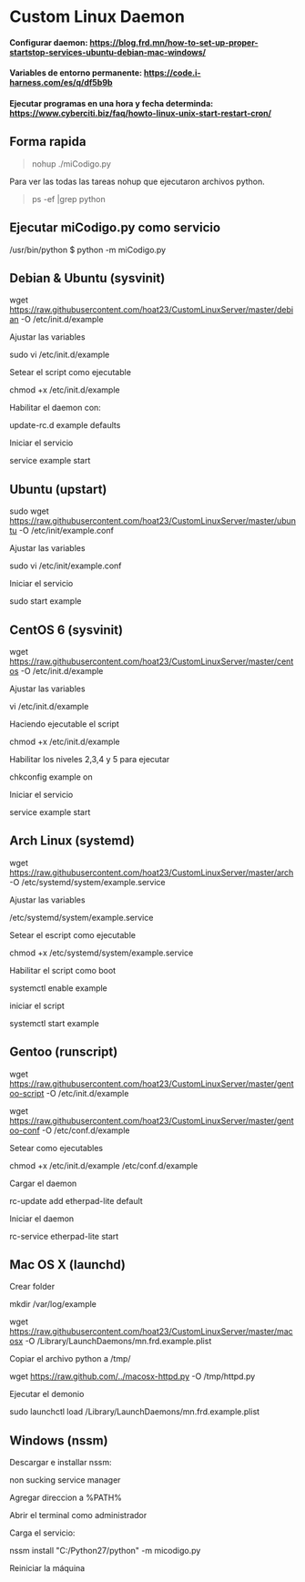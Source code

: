 # Custom Linux Daemon
#### Configurar daemon: https://blog.frd.mn/how-to-set-up-proper-startstop-services-ubuntu-debian-mac-windows/
#### Variables de entorno permanente: https://code.i-harness.com/es/q/df5b9b
#### Ejecutar programas en una hora y fecha determinda: https://www.cyberciti.biz/faq/howto-linux-unix-start-restart-cron/
## Forma rapida

>nohup ./miCodigo.py

Para ver las todas las tareas nohup que ejecutaron archivos python.

>ps -ef |grep python

## Ejecutar miCodigo.py como servicio
/usr/bin/python
$ python -m miCodigo.py

## Debian & Ubuntu (sysvinit)

wget https://raw.githubusercontent.com/hoat23/CustomLinuxServer/master/debian -O /etc/init.d/example

Ajustar las variables

sudo vi /etc/init.d/example

Setear el script como ejecutable

chmod +x /etc/init.d/example

Habilitar el daemon con:

update-rc.d example defaults

Iniciar el servicio

service example start

## Ubuntu (upstart)

sudo wget https://raw.githubusercontent.com/hoat23/CustomLinuxServer/master/ubuntu -O /etc/init/example.conf

Ajustar las variables

sudo vi /etc/init/example.conf

Iniciar el servicio

sudo start example

## CentOS 6 (sysvinit)

wget https://raw.githubusercontent.com/hoat23/CustomLinuxServer/master/centos -O /etc/init.d/example

Ajustar las variables

vi /etc/init.d/example

Haciendo ejecutable el script

chmod +x /etc/init.d/example

Habilitar los niveles 2,3,4 y 5 para ejecutar

chkconfig example on

Iniciar el servicio

service example start

## Arch Linux (systemd)

wget https://raw.githubusercontent.com/hoat23/CustomLinuxServer/master/arch -O /etc/systemd/system/example.service

Ajustar las variables

/etc/systemd/system/example.service

Setear el escript como ejecutable

chmod +x /etc/systemd/system/example.service

Habilitar el script como boot

systemctl enable example

iniciar el script

systemctl start example

## Gentoo (runscript)

wget https://raw.githubusercontent.com/hoat23/CustomLinuxServer/master/gentoo-script -O /etc/init.d/example

wget https://raw.githubusercontent.com/hoat23/CustomLinuxServer/master/gentoo-conf -O /etc/conf.d/example

Setear como ejecutables

chmod +x /etc/init.d/example /etc/conf.d/example

Cargar el daemon

rc-update add etherpad-lite default

Iniciar el daemon

rc-service etherpad-lite start

## Mac OS X (launchd)

Crear folder

mkdir /var/log/example

wget https://raw.githubusercontent.com/hoat23/CustomLinuxServer/master/macosx -O /Library/LaunchDaemons/mn.frd.example.plist

Copiar el archivo python a /tmp/

wget https://raw.github.com/../macosx-httpd.py -O /tmp/httpd.py

Ejecutar el demonio

sudo launchctl load /Library/LaunchDaemons/mn.frd.example.plist

## Windows (nssm)

Descargar e installar nssm:

non sucking service manager

Agregar direccion a %PATH%

Abrir el terminal como administrador

Carga el servicio:

nssm install "C:/Python27/python" -m micodigo.py

Reiniciar la máquina



